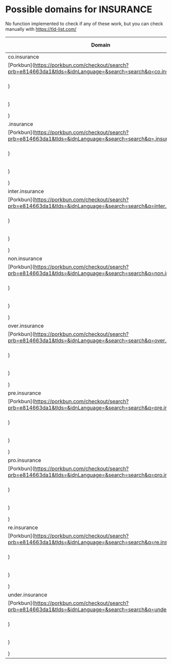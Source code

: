 # Possible domains for INSURANCE

No function implemented to check if any of these work, but you can check manually with https://tld-list.com/

| Domain | Porkbun | NameCheap | Google Domains |
|---|---|---|---|
| co.insurance | [Porkbun](https://porkbun.com/checkout/search?prb=e814663da1&tlds=&idnLanguage=&search=search&q=co.insurance) | [Namecheap](https://www.namecheap.com/domains/registration/results/?domain=co.insurance) | [Google](https://domains.google.com/registrar/search?searchTerm=co.insurance) |
| .insurance | [Porkbun](https://porkbun.com/checkout/search?prb=e814663da1&tlds=&idnLanguage=&search=search&q=.insurance) | [Namecheap](https://www.namecheap.com/domains/registration/results/?domain=.insurance) | [Google](https://domains.google.com/registrar/search?searchTerm=.insurance) |
| inter.insurance | [Porkbun](https://porkbun.com/checkout/search?prb=e814663da1&tlds=&idnLanguage=&search=search&q=inter.insurance) | [Namecheap](https://www.namecheap.com/domains/registration/results/?domain=inter.insurance) | [Google](https://domains.google.com/registrar/search?searchTerm=inter.insurance) |
| non.insurance | [Porkbun](https://porkbun.com/checkout/search?prb=e814663da1&tlds=&idnLanguage=&search=search&q=non.insurance) | [Namecheap](https://www.namecheap.com/domains/registration/results/?domain=non.insurance) | [Google](https://domains.google.com/registrar/search?searchTerm=non.insurance) |
| over.insurance | [Porkbun](https://porkbun.com/checkout/search?prb=e814663da1&tlds=&idnLanguage=&search=search&q=over.insurance) | [Namecheap](https://www.namecheap.com/domains/registration/results/?domain=over.insurance) | [Google](https://domains.google.com/registrar/search?searchTerm=over.insurance) |
| pre.insurance | [Porkbun](https://porkbun.com/checkout/search?prb=e814663da1&tlds=&idnLanguage=&search=search&q=pre.insurance) | [Namecheap](https://www.namecheap.com/domains/registration/results/?domain=pre.insurance) | [Google](https://domains.google.com/registrar/search?searchTerm=pre.insurance) |
| pro.insurance | [Porkbun](https://porkbun.com/checkout/search?prb=e814663da1&tlds=&idnLanguage=&search=search&q=pro.insurance) | [Namecheap](https://www.namecheap.com/domains/registration/results/?domain=pro.insurance) | [Google](https://domains.google.com/registrar/search?searchTerm=pro.insurance) |
| re.insurance | [Porkbun](https://porkbun.com/checkout/search?prb=e814663da1&tlds=&idnLanguage=&search=search&q=re.insurance) | [Namecheap](https://www.namecheap.com/domains/registration/results/?domain=re.insurance) | [Google](https://domains.google.com/registrar/search?searchTerm=re.insurance) |
| under.insurance | [Porkbun](https://porkbun.com/checkout/search?prb=e814663da1&tlds=&idnLanguage=&search=search&q=under.insurance) | [Namecheap](https://www.namecheap.com/domains/registration/results/?domain=under.insurance) | [Google](https://domains.google.com/registrar/search?searchTerm=under.insurance) |
